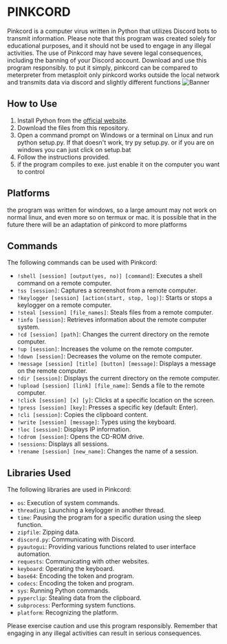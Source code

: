 # PINKCORD

Pinkcord is a computer virus written in Python that utilizes Discord bots to transmit information. Please note that this program was created solely for educational purposes, and it should not be used to engage in any illegal activities. The use of Pinkcord may have severe legal consequences, including the banning of your Discord account. Download and use this program responsibly.
to put it simply, pinkcord can be compared to meterpreter from metasploit
only pinkcord works outside the local network and transmits data via discord
and slightly different functions
![Banner](https://github.com/xanonDev/pinkcord/blob/2f65ecb39b6f09f6be9500908f4b800fe442c41e/banner.png)

## How to Use

1. Install Python from the [official website](https://www.python.org/downloads/).
2. Download the files from this repository.
3. Open a command prompt on Windows or a terminal on Linux and run python setup.py. If that doesn't work, try py setup.py. or if you are on windows you can just click on setup.bat
4. Follow the instructions provided.
5. if the program compiles to exe. just enable it on the computer you want to control

## Platforms
the program was written for windows, so a large amount may not work on normal linux, and even more so on termux or mac. it is possible that in the future there will be an adaptation of pinkcord to more platforms

## Commands

The following commands can be used with Pinkcord:

- `!shell [session] [output(yes, no)] [command]`: Executes a shell command on a remote computer.
- `!ss [session]`: Captures a screenshot from a remote computer.
- `!keylogger [session] [action(start, stop, log)]`: Starts or stops a keylogger on a remote computer.
- `!steal [session] [file_names]`: Steals files from a remote computer.
- `!info [session]`: Retrieves information about the remote computer system.
- `!cd [session] [path]`: Changes the current directory on the remote computer.
- `!up [session]`: Increases the volume on the remote computer.
- `!down [session]`: Decreases the volume on the remote computer.
- `!message [session] [title] [button] [message]`: Displays a message on the remote computer.
- `!dir [session]`: Displays the current directory on the remote computer.
- `!upload [session] [link] [file_name]`: Sends a file to the remote computer.
- `!click [session] [x] [y]`: Clicks at a specific location on the screen.
- `!press [session] [key]`: Presses a specific key (default: Enter).
- `!cli [session]`: Copies the clipboard content.
- `!write [session] [message]`: Types using the keyboard.
- `!loc [session]`: Displays IP information.
- `!cdrom [session]`: Opens the CD-ROM drive.
- `!sessions`: Displays all sessions.
- `!rename [session] [new_name]`: Changes the name of a session.

## Libraries Used

The following libraries are used in Pinkcord:

- `os`: Execution of system commands.
- `threading`: Launching a keylogger in another thread.
- `time`: Pausing the program for a specific duration using the sleep function.
- `zipfile`: Zipping data.
- `discord.py`: Communicating with Discord.
- `pyautogui`: Providing various functions related to user interface automation.
- `requests`: Communicating with other websites.
- `keyboard`: Operating the keyboard.
- `base64`: Encoding the token and program.
- `codecs`: Encoding the token and program.
- `sys`: Running Python commands.
- `pyperclip`: Stealing data from the clipboard.
- `subprocess`: Performing system functions.
- `platform`: Recognizing the platform.

Please exercise caution and use this program responsibly. Remember that engaging in any illegal activities can result in serious consequences.
